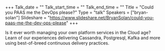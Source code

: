 +++
Talk_date = ""
Talk_start_time = ""
Talk_end_time = ""
Title = "Could you PAAS me the DevOps please?"
Type = "talk"
Speakers = ["bryan-solan"]
Slideshare = "https://www.slideshare.net/BryanSolan/could-you-paas-me-the-dev-ops-please"
+++

Is it ever worth managing your own platform services in the Cloud age? Learn of our experiences delivering Cassandra, Postgresql, Kafka and more using best-of-breed continuous delivery practices.
